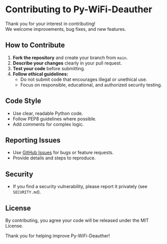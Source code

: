 # Contributing to Py-WiFi-Deauther

Thank you for your interest in contributing!  
We welcome improvements, bug fixes, and new features.

## How to Contribute

1. **Fork the repository** and create your branch from `main`.
2. **Describe your changes** clearly in your pull request.
3. **Test your code** before submitting.
4. **Follow ethical guidelines:**  
   - Do not submit code that encourages illegal or unethical use.
   - Focus on responsible, educational, and authorized security testing.

## Code Style

- Use clear, readable Python code.
- Follow PEP8 guidelines where possible.
- Add comments for complex logic.

## Reporting Issues

- Use [GitHub Issues](https://github.com/Py-WiFi-Deauther/issues) for bugs or feature requests.
- Provide details and steps to reproduce.

## Security

- If you find a security vulnerability, please report it privately (see `SECURITY.md`).

## License

By contributing, you agree your code will be released under the MIT License.

Thank you for helping improve Py-WiFi-Deauther!